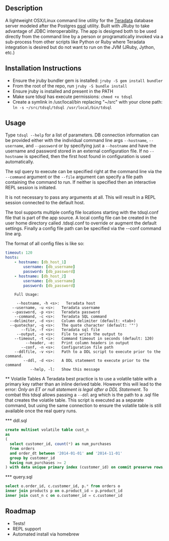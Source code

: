 Description
-------------------------
A lightweight OSX/Linux command line utility for the [Teradata](http://www.teradata.com/) database server modeled after the Postgres [psql](http://www.postgresql.org/docs/9.2/static/app-psql.html) utility. Built with JRuby to take advantage of JDBC interoperability. The app is designed both to be used directly from the command line by a person or programatically invoked via a sub-process from other scripts like Python or Ruby where Teradata integration is desired but do not want to run on the JVM (JRuby, Jython, etc.)


Installation Instructions
-------------------------
* Ensure the jruby bundler gem is installed: `jruby -S gem install bundler`
* From the root of the repo, run `jruby -S bundle install`
* Ensure jruby is installed and present in the PATH
* Make sure tdsql has execute permissions:
  `chmod +x tdsql`
* Create a symlink in /usr/local/bin replacing "~/src" with your clone path:
  `ln -s ~/src/tdsql/tdsql /usr/local/bin/tdsql`

Usage
--------------------------
Type `tdsql --help` for a list of parameters.
DB connection information can be provided either with the individual command line args `--hostname`, `--username`, and `--password` or by specifying just a `--hostname` and have the username and password stored in an external configuration file. If no `--hostname` is specified, then the first host found in configuration is used automatically.

The sql query to execute can be specified right at the command line via the `--command` argument or the `--file` argument can specify a file path containing the command to run. If neither is specified then an interactive REPL session is initiated.

It is not necessary to pass any arguments at all. This will result in a REPL session connected to the default host.

The tool supports multiple config file locations starting with the tdsql.conf file that is part of the app source. A local config file can be created in the user home directory called .tdsql.conf to override or augment the default settings. Finally a config file path can be specified via the --conf command line arg.

The format of all config files is like so:

~~~yaml
timeout: 120
hosts:
	- hostname: [db_host_1]
		username: [db_username]
		password: [db_password]
	- hostname: [db_host_2]
		username: [db_username]
		password: [db_password]
~~~

~~~
	Full Usage:

	 --hostname, -h <s>:   Teradata host
   --username, -u <s>:   Teradata username
   --password, -p <s>:   Teradata password
    --command, -c <s>:   Teradata SQL command
  --delimiter, -d <s>:   Column delimiter (default: <tab>)
  --quotechar, -q <s>:   The quote character (default: '"')
       --file, -f <s>:   Teradata sql file
     --output, -o <s>:   File to write the output to
    --timeout, -t <i>:   Command timeout in seconds (default: 120)
         --header, -e:   Print column headers in output
       --conf, -n <s>:   Configuration file path
    --ddlfile, -v <s>:   Path to a DDL script to execute prior to the command.
        --ddl, -d <s>:   A DDL statement to execute prior to the command
           --help, -l:   Show this message
~~~

** Volatile Tables
A Teradata best practice is to use a volatile table with a primary key rather than an inline derived table. However
this will lead to the error: _Only an ET or null statement is legal after a DDL Statement_. To combat this tdsql allows
passing a `--ddl` arg which is the path to a .sql file that creates the volatile table. This script is executed as a
separate command, but using the same connection to ensure the volatile table is still available once the real query runs.

*** ddl.sql
```sql
create multiset volatile table cust_n
as
(
  select customer_id, count(*) as num_purchases
  from orders
  and order_dt between '2014-01-01' and '2014-11-01'
  group by customer_id
  having num_purchases >= 2
) with data unique primary index (customer_id) on commit preserve rows;
```

*** query.sql
```sql
select o.order_id, c.customer_id, p.* from orders o
inner join products p on o.product_id = p.product_id
inner join cust_n c on o.customer_id = c.customer_id
```

Roadmap
--------------------------
* Tests!
* REPL support
* Automated install via homebrew

<!-- https://github.com/jboursiquot/sqlcli/blob/master/lib/sqlcli.rb -->

